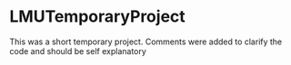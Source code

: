 # LMUTemporaryProject
This was a short temporary project. Comments were added to clarify the code and should be self explanatory
